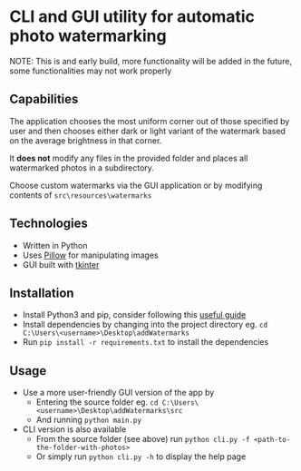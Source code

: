 # CLI and GUI utility for automatic photo watermarking
NOTE: This is and early build, more functionality will be added in the future, some functionalities may not work properly

## Capabilities
The application chooses the most uniform corner out of those specified by user and then chooses 
either dark or light variant of the watermark based on the average brightness in that corner.

It **does not** modify any files in the provided folder and places all watermarked photos in a subdirectory. 

Choose custom watermarks via the GUI application or by modifying contents of `src\resources\watermarks`

## Technologies
* Written in Python
* Uses [Pillow](https://python-pillow.org/) for manipulating images
* GUI built with [tkinter](https://docs.python.org/3/library/tkinter.html)

## Installation
* Install Python3 and pip, consider following this [useful guide](https://realpython.com/installing-python/)
* Install dependencies by changing into the project directory eg. `cd C:\Users\<username>\Desktop\addWatermarks`
* Run `pip install -r requirements.txt` to install the dependencies

## Usage
* Use a more user-friendly GUI version of the app by
  * Entering the source folder eg. `cd C:\Users\<username>\Desktop\addWatermarks\src`
  * And running `python main.py`
* CLI version is also available
  * From the source folder (see above) run `python cli.py -f <path-to-the-folder-with-photos>` 
  * Or simply run `python cli.py -h` to display the help page
